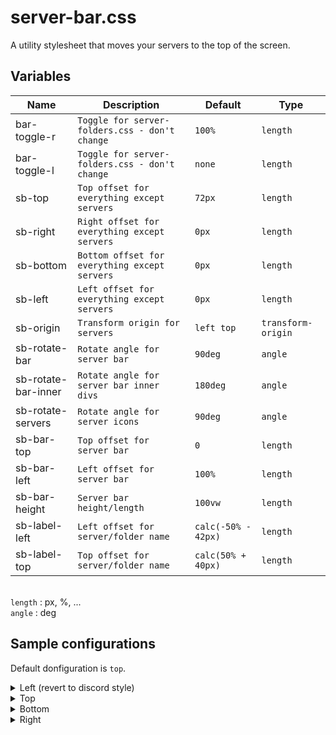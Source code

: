 # server-bar.css
A utility stylesheet that moves your servers to the top of the screen.

## Variables
Name | Description | Default | Type
---- | ----------- | ------- | -
bar-toggle-r  | `Toggle for server-folders.css - don't change` | `100%` | `length`
bar-toggle-l  | `Toggle for server-folders.css - don't change` | `none` | `length`
sb-top | `Top offset for everything except servers` | `72px` | `length`
sb-right | `Right offset for everything except servers` | `0px` | `length`
sb-bottom | `Bottom offset for everything except servers` | `0px` | `length`
sb-left | `Left offset for everything except servers` | `0px` | `length`
sb-origin | `Transform origin for servers` | `left top` | `transform-origin`
sb-rotate-bar | `Rotate angle for server bar` | `90deg` | `angle`
sb-rotate-bar-inner | `Rotate angle for server bar inner divs` | `180deg` | `angle`
sb-rotate-servers | `Rotate angle for server icons` | `90deg` | `angle`
sb-bar-top | `Top offset for server bar` | `0` | `length`
sb-bar-left | `Left offset for server bar` | `100%` | `length`
sb-bar-height | `Server bar height/length` | `100vw` | `length`
sb-label-left | `Left offset for server/folder name` | `calc(-50% - 42px)` | `length`
sb-label-top | `Top offset for server/folder name` | `calc(50% + 40px)` | `length`

\
`length` : px, %, ...\
`angle` : deg


## Sample configurations
Default donfiguration is  `top`.
<details>
<summary>Left (revert to discord style)</summary>

```css
--sb-top: 0;
--sb-left: 72px;
--sb-rotate-bar: none;
--sb-rotate-bar-inner: none;
--sb-rotate-servers: none;
--sb-bar-left: 0;
--sb-bar-height: 100vh;
--sb-label-left: 0;
--sb-label-top: 0;
/* These are toggles for server-folders.css */
--bar-toggle-l: 100%;
--bar-toggle-r: none;
```
</details>
<details>
<summary>Top</summary>

```css
--sb-top: 72px;
--sb-right: 0px;
--sb-bottom: 0px;
--sb-left: 0px;

--sb-origin: left top;
--sb-rotate-bar: 90deg;
--sb-rotate-bar-inner: 180deg;
--sb-rotate-servers: 90deg;

--sb-bar-top: 0;
--sb-bar-left: 100%;
--sb-bar-height: 100vw;

--sb-label-left: calc(-50% - 42px);
--sb-label-top: calc(50% + 40px);
/* These are toggles for server-folders.css */
--bar-toggle-r: 100%;
--bar-toggle-l: none;
```
</details>
<details>
<summary>Bottom</summary>

```css
--sb-top: 0;
--sb-bottom: 72px;
--sb-rotate-bar: -90deg;
--sb-rotate-bar-inner: none;

--sb-bar-top: 100%;
--sb-bar-left: 0;

--sb-label-top: calc(-50% - 40px);

/* These are toggles for server-folders.css (if used) */
--bar-toggle-l: 100%;
--bar-toggle-r: none;
```
</details>
<details>
<summary>Right</summary>

```css
--sb-top: 0;
--sb-right: 72px;
--sb-rotate-bar: 180deg;
--sb-rotate-bar-inner: 180deg;
--sb-rotate-servers: none;

--sb-bar-top: calc(100% + 26px);
--sb-bar-left: 100%;
--sb-bar-height: 100vh;
--sb-label-top: 0;
--sb-label-left: calc(-50% - 144px);
```
</details>